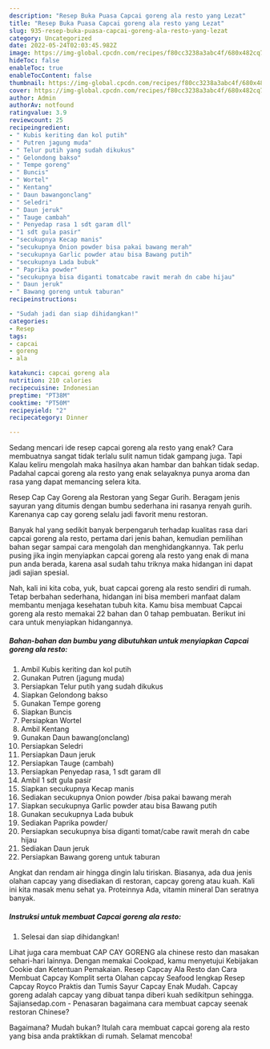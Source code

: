 ```yaml
---
description: "Resep Buka Puasa Capcai goreng ala resto yang Lezat"
title: "Resep Buka Puasa Capcai goreng ala resto yang Lezat"
slug: 935-resep-buka-puasa-capcai-goreng-ala-resto-yang-lezat
category: Uncategorized
date: 2022-05-24T02:03:45.982Z
image: https://img-global.cpcdn.com/recipes/f80cc3238a3abc4f/680x482cq70/capcai-goreng-ala-resto-foto-resep-utama.jpg
hideToc: false
enableToc: true
enableTocContent: false
thumbnail: https://img-global.cpcdn.com/recipes/f80cc3238a3abc4f/680x482cq70/capcai-goreng-ala-resto-foto-resep-utama.jpg
cover: https://img-global.cpcdn.com/recipes/f80cc3238a3abc4f/680x482cq70/capcai-goreng-ala-resto-foto-resep-utama.jpg
author: Admin
authorAv: notfound
ratingvalue: 3.9
reviewcount: 25
recipeingredient:
- " Kubis keriting dan kol putih"
- " Putren jagung muda"
- " Telur putih yang sudah dikukus"
- " Gelondong bakso"
- " Tempe goreng"
- " Buncis"
- " Wortel"
- " Kentang"
- " Daun bawangonclang"
- " Seledri"
- " Daun jeruk"
- " Tauge cambah"
- " Penyedap rasa 1 sdt garam dll"
- "1 sdt gula pasir"
- "secukupnya Kecap manis"
- "secukupnya Onion powder bisa pakai bawang merah"
- "secukupnya Garlic powder atau bisa Bawang putih"
- "secukupnya Lada bubuk"
- " Paprika powder"
- "secukupnya bisa diganti tomatcabe rawit merah dn cabe hijau"
- " Daun jeruk"
- " Bawang goreng untuk taburan"
recipeinstructions:

- "Sudah jadi dan siap dihidangkan!"
categories:
- Resep
tags:
- capcai
- goreng
- ala

katakunci: capcai goreng ala 
nutrition: 210 calories
recipecuisine: Indonesian
preptime: "PT38M"
cooktime: "PT50M"
recipeyield: "2"
recipecategory: Dinner

---
```



Sedang mencari ide resep capcai goreng ala resto yang enak? Cara membuatnya sangat tidak terlalu sulit namun tidak gampang juga. Tapi Kalau keliru mengolah maka hasilnya akan hambar dan bahkan tidak sedap. Padahal capcai goreng ala resto yang enak selayaknya punya aroma dan rasa yang dapat memancing selera kita.


Resep Cap Cay Goreng ala Restoran yang Segar Gurih. Beragam jenis sayuran yang ditumis dengan bumbu sederhana ini rasanya renyah gurih. Karenanya cap cay goreng selalu jadi favorit menu restoran.

Banyak hal yang sedikit banyak berpengaruh terhadap kualitas rasa dari capcai goreng ala resto, pertama dari jenis bahan, kemudian pemilihan bahan segar sampai cara mengolah dan menghidangkannya. Tak perlu pusing jika ingin menyiapkan capcai goreng ala resto yang enak di mana pun anda berada, karena asal sudah tahu triknya maka hidangan ini dapat jadi sajian spesial.


Nah, kali ini kita coba, yuk, buat capcai goreng ala resto sendiri di rumah. Tetap berbahan sederhana, hidangan ini bisa memberi manfaat dalam membantu menjaga kesehatan tubuh kita. Kamu bisa membuat Capcai goreng ala resto memakai 22 bahan dan 0 tahap pembuatan. Berikut ini cara untuk menyiapkan hidangannya.

<!--inarticleads1-->

##### Bahan-bahan dan bumbu yang dibutuhkan untuk menyiapkan Capcai goreng ala resto:

1. Ambil  Kubis keriting dan kol putih
1. Gunakan  Putren (jagung muda)
1. Persiapkan  Telur putih yang sudah dikukus
1. Siapkan  Gelondong bakso
1. Gunakan  Tempe goreng
1. Siapkan  Buncis
1. Persiapkan  Wortel
1. Ambil  Kentang
1. Gunakan  Daun bawang(onclang)
1. Persiapkan  Seledri
1. Persiapkan  Daun jeruk
1. Persiapkan  Tauge (cambah)
1. Persiapkan  Penyedap rasa, 1 sdt garam dll
1. Ambil 1 sdt gula pasir
1. Siapkan secukupnya Kecap manis
1. Sediakan secukupnya Onion powder /bisa pakai bawang merah
1. Siapkan secukupnya Garlic powder atau bisa Bawang putih
1. Gunakan secukupnya Lada bubuk
1. Sediakan  Paprika powder/
1. Persiapkan secukupnya bisa diganti tomat/cabe rawit merah dn cabe hijau
1. Sediakan  Daun jeruk
1. Persiapkan  Bawang goreng untuk taburan


Angkat dan rendam air hingga dingin lalu tiriskan. Biasanya, ada dua jenis olahan capcay yang disediakan di restoran, capcay goreng atau kuah. Kali ini kita masak menu sehat ya. Proteinnya Ada, vitamin mineral Dan seratnya banyak. 

<!--inarticleads2-->

##### Instruksi untuk membuat Capcai goreng ala resto:


1. Selesai dan siap dihidangkan!

Lihat juga cara membuat CAP CAY GORENG ala chinese resto dan masakan sehari-hari lainnya. Dengan memakai Cookpad, kamu menyetujui Kebijakan Cookie dan Ketentuan Pemakaian. Resep Capcay Ala Resto dan Cara Membuat Capcay Komplit serta Olahan capcay Seafood lengkap Resep Capcay Royco Praktis dan Tumis Sayur Capcay Enak Mudah. Capcay goreng adalah capcay yang dibuat tanpa diberi kuah sedikitpun sehingga. Sajiansedap.com - Penasaran bagaimana cara membuat capcay seenak restoran Chinese? 

Bagaimana? Mudah bukan? Itulah cara membuat capcai goreng ala resto yang bisa anda praktikkan di rumah. Selamat mencoba!
